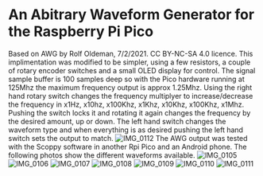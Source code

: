 # An Abitrary Waveform Generator for the Raspberry Pi Pico
Based on AWG by Rolf Oldeman, 7/2/2021. CC BY-NC-SA 4.0 licence.
This implimentation was modified to be simpler, using a few resistors, a couple of rotary encoder switches and a small OLED display for control.
The signal sample buffer is 100 samples deep so with the Pico hardware running at 125Mhz the maximum frequency output is approx 1.25Mhz. Using the right hand rotary switch changes the frequency multiplyer to increase/decrease the frequency in x1Hz, x10hz, x100Khz, x1Khz, x10Khz, x100Khz, x1Mhz. Pushing the switch locks it and rotating it again changes the frequency by the desired amount, up or down.  The left hand switch changes the waveform type and when everything is as desired pushing the left hand switch sets the output to match.
![IMG_0112](https://user-images.githubusercontent.com/30411837/177044577-b5841576-f6e5-4186-bcad-19bc4da7d945.jpg)
The AWG output was tested with the Scoppy software in another Rpi Pico and an Android phone.  The following photos show the different waveforms available.
![IMG_0105](https://user-images.githubusercontent.com/30411837/177044587-f6444e38-bb42-4135-8d2b-9f0b0e8574b1.jpg)
![IMG_0106](https://user-images.githubusercontent.com/30411837/177044592-61009d1b-d67e-42c7-8887-71f52fe8a61c.jpg)
![IMG_0107](https://user-images.githubusercontent.com/30411837/177044594-48dee2d0-a3fc-47d0-9fd2-d9412d635f58.jpg)
![IMG_0108](https://user-images.githubusercontent.com/30411837/177044596-48343d77-8714-4943-ba10-6eddbd908d58.jpg)
![IMG_0109](https://user-images.githubusercontent.com/30411837/177044597-f6ba9411-55e7-4ef8-9104-803bd6b7bfa8.jpg)
![IMG_0110](https://user-images.githubusercontent.com/30411837/177044598-6f9a0326-5d4c-4dfb-8f40-e50bc69d52fd.jpg)
![IMG_0111](https://user-images.githubusercontent.com/30411837/177044584-47757ea8-683f-41c7-9393-09981a7aaa6d.jpg)

